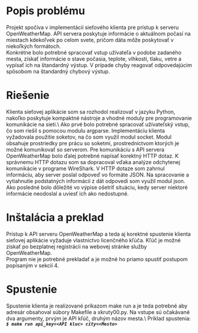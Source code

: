# Popis problému
Projekt spočíva v implementácií sieťového klienta pre prístup k serveru OpenWeatherMap. API servera poskytuje informácie o aktuálnom počasí na miestach kdekoľvek po celom svete, pričom dáta môže poskytovať v niekoľkých formátoch.\
Konkrétne bolo potrebné spracovať vstup užívateľa v podobe zadaného mesta, získať informácie o stave počasia, teplote, vlhkosti, tlaku, vetre a vypísať ich na štandardný výstup. V prípade chyby reagovať odpovedajúcim spôsobom na štandardný chybový výstup.
# Riešenie
Klienta sieťovej aplikácie som sa rozhodol realizovať v jazyku Python, nakoľko poskytuje kompaktné nástroje a vhodné moduly pre programovanie komunikácie na sieti.\ 
Ako prvé bolo potrebné spracovať užívateľský vstup, čo som riešil s pomocou modulu argparse. Implementáciu klienta vyžadovala použitie soketov, na čo som využil modul socket. Modul obsahuje prostriedky pre prácu so soketmi, prostredníctvom ktorých je možné komunikovať so serverom. Pre komunikáciu s API servera OpenWeatherMap bolo ďalej potrebné napísať korektný HTTP dotaz. K správnemu HTTP dotazu som sa dopracoval vďaka analýze odchytenej komunikácie v programe WireShark. V HTTP dotaze som zahrnul informáciu, aby server poslal odpoveď vo formáte JSON. Na spracovanie a vytiahnutie podstatných informácií z dát odpovedi som využil modul json. Ako posledné bolo dôležité vo výpise ošetriť situáciu, kedy server niektoré informácie neodoslal a uviesť ich ako nedostupné.
# Inštalácia a preklad
Prístup k API serveru OpenWeatherMap a teda aj korektné spustenie klienta sieťovej aplikácie vyžaduje vlastníctvo licenčného kľúča. Kľúč je možné získať po bezplatnej registrácii na webovej stránke služby OpenWeatherMap.\
Program nie je potrebné prekladať a je možné ho priamo spustiť postupom popísaným v sekcií 4.
# Spustenie
Spustenie klienta je realizované príkazom make run a je teda potrebné aby adresár obsahoval súbory Makefile a xkruty00.py. Na vstupe sú očakávané dva argumenty, prvým je API kľúč, druhým názov mesta.\ Príklad spustenia:\
    ***`$ make run api_key=<API kluc> city=<Mesto>`***
